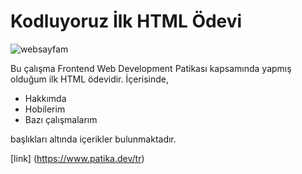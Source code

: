 # Kodluyoruz İlk HTML Ödevi

![websayfam](https://user-images.githubusercontent.com/107553286/185621773-fc8ec830-32a0-4fe0-a93b-e677d6320702.png)

Bu çalışma Frontend Web Development Patikası kapsamında yapmış olduğum ilk HTML ödevidir. İçerisinde,

* Hakkımda
* Hobilerim
* Bazı çalışmalarım

başlıkları altında içerikler bulunmaktadır.

[link] (https://www.patika.dev/tr)